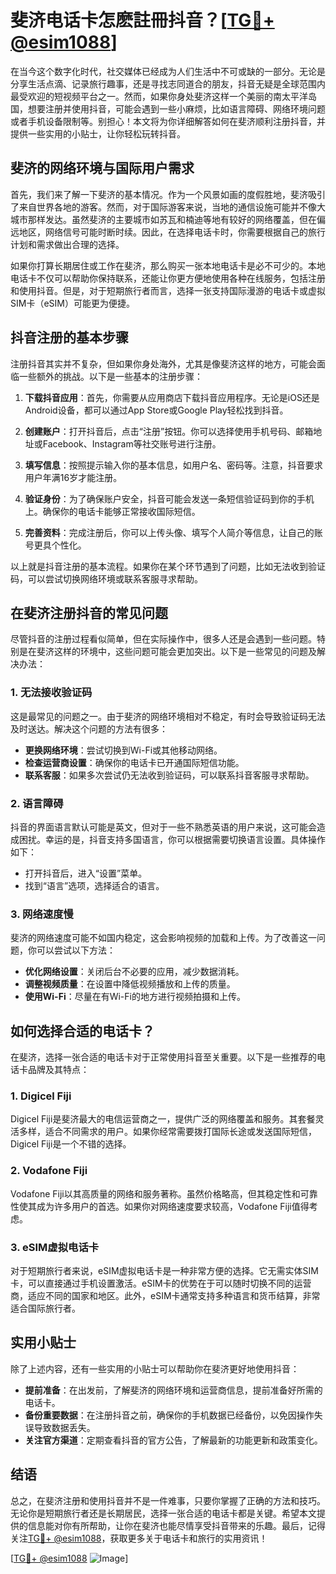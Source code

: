 # 斐济电话卡怎麽註冊抖音？[[TG💪+ @esim1088](https://t.me/s/esim1088)]

在当今这个数字化时代，社交媒体已经成为人们生活中不可或缺的一部分。无论是分享生活点滴、记录旅行趣事，还是寻找志同道合的朋友，抖音无疑是全球范围内最受欢迎的短视频平台之一。然而，如果你身处斐济这样一个美丽的南太平洋岛国，想要注册并使用抖音，可能会遇到一些小麻烦，比如语言障碍、网络环境问题或者手机设备限制等。别担心！本文将为你详细解答如何在斐济顺利注册抖音，并提供一些实用的小贴士，让你轻松玩转抖音。

## 斐济的网络环境与国际用户需求

首先，我们来了解一下斐济的基本情况。作为一个风景如画的度假胜地，斐济吸引了来自世界各地的游客。然而，对于国际游客来说，当地的通信设施可能并不像大城市那样发达。虽然斐济的主要城市如苏瓦和楠迪等地有较好的网络覆盖，但在偏远地区，网络信号可能时断时续。因此，在选择电话卡时，你需要根据自己的旅行计划和需求做出合理的选择。

如果你打算长期居住或工作在斐济，那么购买一张本地电话卡是必不可少的。本地电话卡不仅可以帮助你保持联系，还能让你更方便地使用各种在线服务，包括注册和使用抖音。但是，对于短期旅行者而言，选择一张支持国际漫游的电话卡或虚拟SIM卡（eSIM）可能更为便捷。

## 抖音注册的基本步骤

注册抖音其实并不复杂，但如果你身处海外，尤其是像斐济这样的地方，可能会面临一些额外的挑战。以下是一些基本的注册步骤：

1. **下载抖音应用**：首先，你需要从应用商店下载抖音应用程序。无论是iOS还是Android设备，都可以通过App Store或Google Play轻松找到抖音。

2. **创建账户**：打开抖音后，点击“注册”按钮。你可以选择使用手机号码、邮箱地址或Facebook、Instagram等社交账号进行注册。

3. **填写信息**：按照提示输入你的基本信息，如用户名、密码等。注意，抖音要求用户年满16岁才能注册。

4. **验证身份**：为了确保账户安全，抖音可能会发送一条短信验证码到你的手机上。确保你的电话卡能够正常接收国际短信。

5. **完善资料**：完成注册后，你可以上传头像、填写个人简介等信息，让自己的账号更具个性化。

以上就是抖音注册的基本流程。如果你在某个环节遇到了问题，比如无法收到验证码，可以尝试切换网络环境或联系客服寻求帮助。

## 在斐济注册抖音的常见问题

尽管抖音的注册过程看似简单，但在实际操作中，很多人还是会遇到一些问题。特别是在斐济这样的环境中，这些问题可能会更加突出。以下是一些常见的问题及解决办法：

### 1. **无法接收验证码**

这是最常见的问题之一。由于斐济的网络环境相对不稳定，有时会导致验证码无法及时送达。解决这个问题的方法有很多：

- **更换网络环境**：尝试切换到Wi-Fi或其他移动网络。
- **检查运营商设置**：确保你的电话卡已开通国际短信功能。
- **联系客服**：如果多次尝试仍无法收到验证码，可以联系抖音客服寻求帮助。

### 2. **语言障碍**

抖音的界面语言默认可能是英文，但对于一些不熟悉英语的用户来说，这可能会造成困扰。幸运的是，抖音支持多国语言，你可以根据需要切换语言设置。具体操作如下：

- 打开抖音后，进入“设置”菜单。
- 找到“语言”选项，选择适合的语言。

### 3. **网络速度慢**

斐济的网络速度可能不如国内稳定，这会影响视频的加载和上传。为了改善这一问题，你可以尝试以下方法：

- **优化网络设置**：关闭后台不必要的应用，减少数据消耗。
- **调整视频质量**：在设置中降低视频播放和上传的质量。
- **使用Wi-Fi**：尽量在有Wi-Fi的地方进行视频拍摄和上传。

## 如何选择合适的电话卡？

在斐济，选择一张合适的电话卡对于正常使用抖音至关重要。以下是一些推荐的电话卡品牌及其特点：

### 1. **Digicel Fiji**

Digicel Fiji是斐济最大的电信运营商之一，提供广泛的网络覆盖和服务。其套餐灵活多样，适合不同需求的用户。如果你经常需要拨打国际长途或发送国际短信，Digicel Fiji是一个不错的选择。

### 2. **Vodafone Fiji**

Vodafone Fiji以其高质量的网络和服务著称。虽然价格略高，但其稳定性和可靠性使其成为许多用户的首选。如果你对网络速度要求较高，Vodafone Fiji值得考虑。

### 3. **eSIM虚拟电话卡**

对于短期旅行者来说，eSIM虚拟电话卡是一种非常方便的选择。它无需实体SIM卡，可以直接通过手机设置激活。eSIM卡的优势在于可以随时切换不同的运营商，适应不同的国家和地区。此外，eSIM卡通常支持多种语言和货币结算，非常适合国际旅行者。

## 实用小贴士

除了上述内容，还有一些实用的小贴士可以帮助你在斐济更好地使用抖音：

- **提前准备**：在出发前，了解斐济的网络环境和运营商信息，提前准备好所需的电话卡。
- **备份重要数据**：在注册抖音之前，确保你的手机数据已经备份，以免因操作失误导致数据丢失。
- **关注官方渠道**：定期查看抖音的官方公告，了解最新的功能更新和政策变化。

## 结语

总之，在斐济注册和使用抖音并不是一件难事，只要你掌握了正确的方法和技巧。无论你是短期旅行者还是长期居民，选择一张合适的电话卡都是关键。希望本文提供的信息能对你有所帮助，让你在斐济也能尽情享受抖音带来的乐趣。最后，记得关注[TG💪+ @esim1088](https://t.me/s/esim1088)，获取更多关于电话卡和旅行的实用资讯！

[[TG💪+ @esim1088](https://t.me/s/esim1088) ![Image](https://i.postimg.cc/4NQfJmqS/Snipaste-2025-05-13-00-14-12.png)]